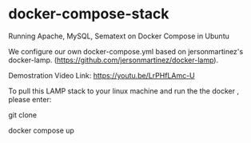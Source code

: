 # docker-compose-stack
Running Apache, MySQL, Sematext on Docker Compose in Ubuntu 

We configure our own docker-compose.yml based on jersonmartinez's docker-lamp. (https://github.com/jersonmartinez/docker-lamp).

Demostration Video Link:
https://youtu.be/LrPHfLAmc-U


To pull this LAMP stack to your linux machine and run the the docker , please enter:

git clone

docker compose up 






